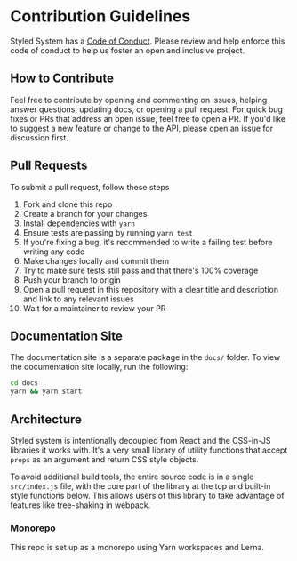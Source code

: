 # Contribution Guidelines

Styled System has a [Code of Conduct][].
Please review and help enforce this code of conduct to help us foster an open and inclusive project.

[code of conduct]: ./CODE_OF_CONDUCT.md

## How to Contribute

Feel free to contribute by opening and commenting on issues, helping answer questions, updating docs, or opening a pull request.
For quick bug fixes or PRs that address an open issue, feel free to open a PR.
If you'd like to suggest a new feature or change to the API, please open an issue for discussion first.

## Pull Requests

To submit a pull request, follow these steps

1. Fork and clone this repo
2. Create a branch for your changes
3. Install dependencies with `yarn`
4. Ensure tests are passing by running `yarn test`
5. If you're fixing a bug, it's recommended to write a failing test before writing any code
6. Make changes locally and commit them
7. Try to make sure tests still pass and that there's 100% coverage
8. Push your branch to origin
9. Open a pull request in this repository with a clear title and description and link to any relevant issues
10. Wait for a maintainer to review your PR


## Documentation Site

The documentation site is a separate package in the `docs/` folder.
To view the documentation site locally, run the following:

```sh
cd docs
yarn && yarn start
```

## Architecture

Styled system is intentionally decoupled from React and the CSS-in-JS libraries it works with.
It's a very small library of utility functions that accept `props` as an argument and return CSS style objects.

To avoid additional build tools, the entire source code is in a single `src/index.js` file,
with the core part of the library at the top and built-in style functions below.
This allows users of this library to take advantage of features like tree-shaking in webpack.

### Monorepo

This repo is set up as a monorepo using Yarn workspaces and Lerna.

